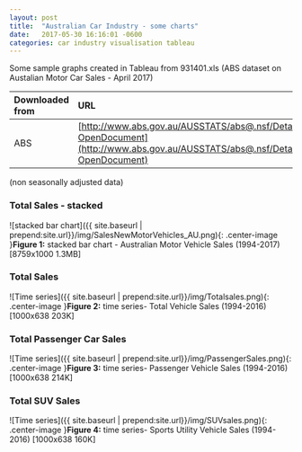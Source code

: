 ```yaml
---
layout: post
title:  "Australian Car Industry - some charts"
date:   2017-05-30 16:16:01 -0600
categories: car industry visualisation tableau
---
```


Some sample graphs created in Tableau from 931401.xls (ABS dataset on Austalian Motor Car Sales - April 2017)

| Downloaded from | URL         | Datetime |
|:-------------|:------------------|:------|
| ABS          | [http://www.abs.gov.au/AUSSTATS/abs@.nsf/DetailsPage/9314.0April%202017?OpenDocument](http://www.abs.gov.au/AUSSTATS/abs@.nsf/DetailsPage/9314.0April%202017?OpenDocument) |  2017-05-24 11:44am  |


(non seasonally adjusted data)

### Total Sales - stacked
![stacked bar chart]({{ site.baseurl | prepend:site.url}}/img/SalesNewMotorVehicles_AU.png){: .center-image }**Figure 1:** stacked bar chart - Australian Motor Vehicle Sales (1994-2017)   [8759x1000 1.3MB]

### Total Sales
![Time series]({{ site.baseurl | prepend:site.url}}/img/Totalsales.png){: .center-image }**Figure 2:** time series- Total Vehicle Sales (1994-2016)   [1000x638 203K]

### Total Passenger Car Sales
![Time series]({{ site.baseurl | prepend:site.url}}/img/PassengerSales.png){: .center-image }**Figure 3:** time series- Passenger Vehicle Sales (1994-2016)   [1000x638 214K]

### Total SUV Sales
![Time series]({{ site.baseurl | prepend:site.url}}/img/SUVsales.png){: .center-image }**Figure 4:** time series- Sports Utility Vehicle Sales (1994-2016)  [1000x638 160K]
